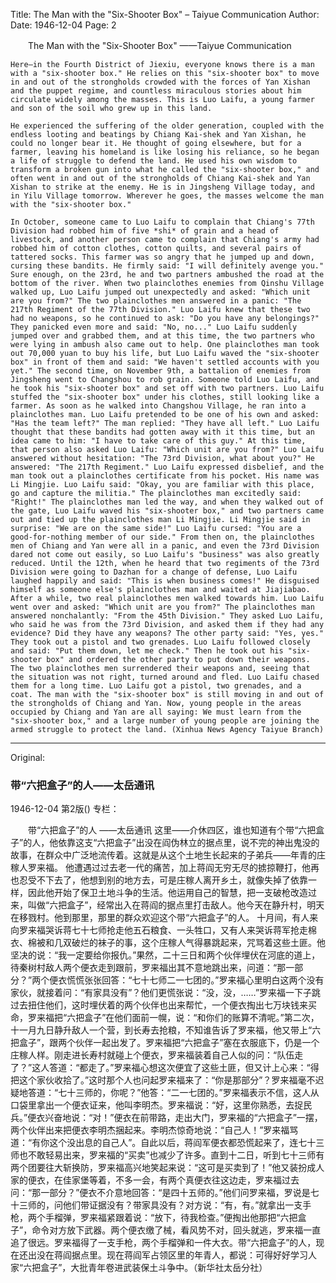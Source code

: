 Title: The Man with the "Six-Shooter Box" – Taiyue Communication
Author:
Date: 1946-12-04
Page: 2

　　The Man with the "Six-Shooter Box"
    ——Taiyue Communication

    Here—in the Fourth District of Jiexiu, everyone knows there is a man with a "six-shooter box." He relies on this "six-shooter box" to move in and out of the strongholds crowded with the forces of Yan Xishan and the puppet regime, and countless miraculous stories about him circulate widely among the masses. This is Luo Laifu, a young farmer and son of the soil who grew up in this land.

    He experienced the suffering of the older generation, coupled with the endless looting and beatings by Chiang Kai-shek and Yan Xishan, he could no longer bear it. He thought of going elsewhere, but for a farmer, leaving his homeland is like losing his reliance, so he began a life of struggle to defend the land. He used his own wisdom to transform a broken gun into what he called the "six-shooter box," and often went in and out of the strongholds of Chiang Kai-shek and Yan Xishan to strike at the enemy. He is in Jingsheng Village today, and in Yilu Village tomorrow. Wherever he goes, the masses welcome the man with the "six-shooter box."

    In October, someone came to Luo Laifu to complain that Chiang's 77th Division had robbed him of five *shi* of grain and a head of livestock, and another person came to complain that Chiang's army had robbed him of cotton clothes, cotton quilts, and several pairs of tattered socks. This farmer was so angry that he jumped up and down, cursing these bandits. He firmly said: "I will definitely avenge you." Sure enough, on the 23rd, he and two partners ambushed the road at the bottom of the river. When two plainclothes enemies from Qinshu Village walked up, Luo Laifu jumped out unexpectedly and asked: "Which unit are you from?" The two plainclothes men answered in a panic: "The 217th Regiment of the 77th Division." Luo Laifu knew that these two had no weapons, so he continued to ask: "Do you have any belongings?" They panicked even more and said: "No, no..." Luo Laifu suddenly jumped over and grabbed them, and at this time, the two partners who were lying in ambush also came out to help. One plainclothes man took out 70,000 yuan to buy his life, but Luo Laifu waved the "six-shooter box" in front of them and said: "We haven't settled accounts with you yet." The second time, on November 9th, a battalion of enemies from Jingsheng went to Changshou to rob grain. Someone told Luo Laifu, and he took his "six-shooter box" and set off with two partners. Luo Laifu stuffed the "six-shooter box" under his clothes, still looking like a farmer. As soon as he walked into Changshou Village, he ran into a plainclothes man. Luo Laifu pretended to be one of his own and asked: "Has the team left?" The man replied: "They have all left." Luo Laifu thought that these bandits had gotten away with it this time, but an idea came to him: "I have to take care of this guy." At this time, that person also asked Luo Laifu: "Which unit are you from?" Luo Laifu answered without hesitation: "The 73rd Division, what about you?" He answered: "The 217th Regiment." Luo Laifu expressed disbelief, and the man took out a plainclothes certificate from his pocket. His name was Li Mingjie. Luo Laifu said: "Okay, you are familiar with this place, go and capture the militia." The plainclothes man excitedly said: "Right!" The plainclothes man led the way, and when they walked out of the gate, Luo Laifu waved his "six-shooter box," and two partners came out and tied up the plainclothes man Li Mingjie. Li Mingjie said in surprise: "We are on the same side!" Luo Laifu cursed: "You are a good-for-nothing member of our side." From then on, the plainclothes men of Chiang and Yan were all in a panic, and even the 73rd Division dared not come out easily, so Luo Laifu's "business" was also greatly reduced. Until the 12th, when he heard that two regiments of the 73rd Division were going to Dazhan for a change of defense, Luo Laifu laughed happily and said: "This is when business comes!" He disguised himself as someone else's plainclothes man and waited at Jiajiabao. After a while, two real plainclothes men walked towards him. Luo Laifu went over and asked: "Which unit are you from?" The plainclothes man answered nonchalantly: "From the 45th Division." They asked Luo Laifu, who said he was from the 73rd Division, and asked them if they had any evidence? Did they have any weapons? The other party said: "Yes, yes." They took out a pistol and two grenades. Luo Laifu followed closely and said: "Put them down, let me check." Then he took out his "six-shooter box" and ordered the other party to put down their weapons. The two plainclothes men surrendered their weapons and, seeing that the situation was not right, turned around and fled. Luo Laifu chased them for a long time. Luo Laifu got a pistol, two grenades, and a coat. The man with the "six-shooter box" is still moving in and out of the strongholds of Chiang and Yan. Now, young people in the areas occupied by Chiang and Yan are all saying: We must learn from the "six-shooter box," and a large number of young people are joining the armed struggle to protect the land. (Xinhua News Agency Taiyue Branch)



<hr /> 

Original: 


### 带“六把盒子”的人——太岳通讯

1946-12-04
第2版()
专栏：

　　带“六把盒子”的人
    ——太岳通讯
    这里——介休四区，谁也知道有个带“六把盒子”的人，他依靠这支“六把盒子”出没在阎伪林立的据点里，说不完的神出鬼没的故事，在群众中广泛地流传着。这就是从这个土地生长起来的子弟兵——年青的庄稼人罗来福。
    他遭遇过过去老一代的痛苦，加上蒋阎无穷无尽的掳掠鞭打，他再也忍受不下去了，他想到别的地方去，可是庄稼人离开乡土，就像失掉了依靠一样，因此他开始了保卫土地斗争的生活。他运用自己的智慧，把一支破枪改造过来，叫做“六把盒子”，经常出入在蒋阎的据点里打击敌人。他今天在静升村，明天在移戮村。他到那里，那里的群众欢迎这个带“六把盒子”的人。
    十月间，有人来向罗来福哭诉蒋七十七师抢走他五石粮食、一头牲口，又有人来哭诉蒋军抢走棉衣、棉被和几双破烂的袜子的事，这个庄稼人气得暴跳起来，咒骂着这些土匪。他坚决的说：“我一定要给你报仇。”果然，二十三日和两个伙伴埋伏在河底的道上，待秦树村敌人两个便衣走到跟前，罗来福出其不意地跳出来，问道：“那一部分？”两个便衣慌慌张张回答：“七十七师二一七团的。”罗来福心里明白这两个没有家伙，就接着问：“有家具没有”？他们更慌张说：“没，没，……”罗来福一下子跳过去扭住他们，这时埋伏着的两个伙伴也出来帮忙，一个便衣掏出七万块钱来买命，罗来福把“六把盒子”在他们面前一幌，说：“和你们的账算不清呢。”第二次，十一月九日静升敌人一个营，到长寿去抢粮，不知谁告诉了罗来福，他又带上“六把盒子”，跟两个伙伴一起出发了。罗来福把“六把盒子”塞在衣服底下，仍是一个庄稼人样。刚走进长寿村就碰上个便衣，罗来福装着自己人似的问：“队伍走了？”这人答道：“都走了。”罗来福心想这次便宜了这些土匪，但又计上心来：“得把这个家伙收拾了。”这时那个人也问起罗来福来了：“你是那部分”？罗来福毫不迟疑地答道：“七十三师的，你呢？”他答：“二一七团的。”罗来福表示不信，这人从口袋里拿出一个便衣证来，他叫李明杰。罗来福说：“好，这里你熟悉，去捉民兵。”便衣兴奋地说：“对！”便衣在前带路，走出大门，罗来福的“六把盒子”一摆，两个伙伴出来把便衣李明杰捆起来。李明杰惊奇地说：“自己人！”罗来福骂道：“有你这个没出息的自己人”。自此以后，蒋阎军便衣都恐慌起来了，连七十三师也不敢轻易出来，罗来福的“买卖”也减少了许多。直到十二日，听到七十三师有两个团要往大斩换防，罗来福高兴地笑起来说：“这可是买卖到了！”他又装扮成人家的便衣，在佳家堡等着，不多一会，有两个真便衣往这边走，罗来福过去问：“那一部分？”便衣不介意地回答：“是四十五师的。”他们问罗来福，罗说是七十三师的，问他们带证据没有？带家具没有？对方说：“有，有。”就拿出一支手枪，两个手榴弹，罗来福紧跟着说：“放下，待我检查。”便掏出他那把“六把盒子”，命令对方放下武器。两个便衣缴了械，看风势不对，回头就逃，罗来福一直追了很远。罗来福得了一支手枪，两个手榴弹和一件大衣。带“六把盒子”的人，现在还出没在蒋阎据点里。现在蒋阎军占领区里的年青人，都说：可得好好学习人家“六把盒子”，大批青年卷进武装保土斗争中。（新华社太岳分社）
